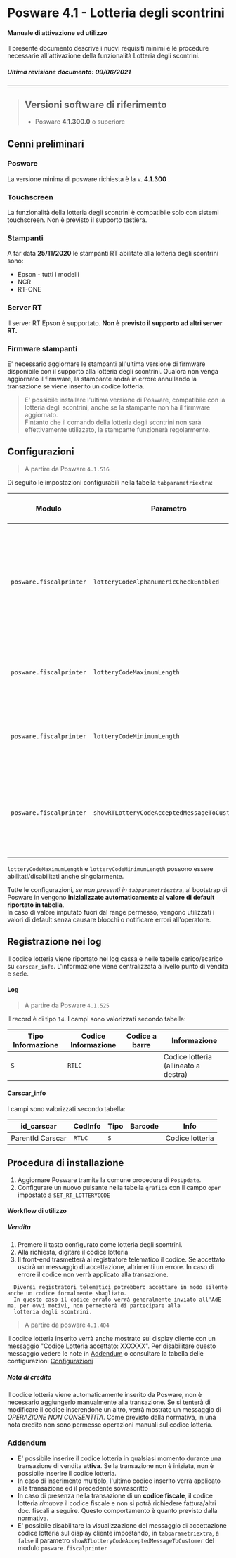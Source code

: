 # Posware 4.1 - Lotteria degli scontrini
#### Manuale di attivazione ed utilizzo

 Il presente documento descrive i nuovi requisiti minimi e le procedure necessarie all'attivazione della funzionalità Lotteria degli scontrini.

##### Ultima revisione documento: 09/06/2021

---
> ## Versioni software di riferimento
>
>
> - Posware **4.1.300.0** o superiore
>
>
 
## Cenni preliminari

### Posware
La versione minima di posware richiesta è la v. **4.1.300** .
### Touchscreen
La funzionalità della lotteria degli scontrini è compatibile solo con sistemi touchscreen. Non è previsto il supporto tastiera.
### Stampanti
A far data **25/11/2020** le stampanti RT abilitate alla lotteria degli scontrini sono:

* Epson - tutti i modelli
* NCR
* RT-ONE

### Server RT
Il server RT Epson è supportato. **Non è previsto il supporto ad altri server RT.**

### Firmware stampanti
E' necessario aggiornare le stampanti all'ultima versione di firmware disponibile con il supporto alla lotteria degli scontrini. Qualora non venga aggiornato il firmware, la stampante andrà in errore annullando la transazione se viene inserito un codice lotteria.
> E' possibile installare l'ultima versione di Posware, compatibile con la lotteria degli scontrini, anche se la stampante non ha il firmware aggiornato. <br>
> Fintanto che il comando della lotteria degli scontrini non sarà effettivamente utilizzato, la stampante funzionerà regolarmente.


## Configurazioni
> A partire da Posware `4.1.516`

Di seguito le impostazioni configurabili nella tabella `tabparametriextra`:

| Modulo      | Parametro   | Descrizione    | Valore di default    | Note |
| ----------- | ----------- |-----------|----------------|------|
| `posware.fiscalprinter`    | `lotteryCodeAlphanumericCheckEnabled`|Il codice deve contenere obbligatoriamente sia lettere che numeri| `true` | Quando abilitata, se il codice contiene solo lettere o solo numeri, non viene accettato. Sono accettati solo stringhe che contengono sia lettere che numeri **contemporaneamente**. *Spazi mai ammessi (anche con impostazione disabilitata)*
| `posware.fiscalprinter`    | `lotteryCodeMaximumLength`|Lunghezza massima possibile per il codice lotteria | `8` | Impostando un valore pari a zero `0` la validazione non viene eseguita. Valori errati non fanno scattare la validazione e vengono riportati nel log errori.
| `posware.fiscalprinter`    | `lotteryCodeMinimumLength`|Lunghezza minima richiesta per il codice lotteria | `8` | Impostando un valore pari a zero `0` la validazione non viene eseguita. Valori errati non fanno scattare la validazione e vengono riportati nel log errori.
| `posware.fiscalprinter`    | `showRTLotteryCodeAcceptedMessageToCustomer`|Visualizzazione del messaggi di accettato del codice lotteria | `true` | Se `false`, disabilita la visualizzazione del messaggio di accettazione codice lotteria sul display cliente. Questa impostazione è disponibile anche a partire dalla versione `4.1.300`

`lotteryCodeMaximumLength` e `lotteryCodeMinimumLength` possono essere abilitati/disabilitati anche singolarmente.

Tutte le configurazioni, *se non presenti in `tabparametriextra`*, al bootstrap di Posware in vengono **inizializzate automaticamente al valore di default riportato in tabella**. <br>
In caso di valore imputato fuori dal range permesso, vengono utilizzati i valori di default senza causare blocchi o notificare errori all'operatore.

## Registrazione nei log
Il codice lotteria viene riportato nel log cassa e nelle tabelle carico/scarico su `carscar_info`. L'informazione viene centralizzata a livello punto di vendita e sede.
#### Log
> A partire da Posware `4.1.525`

Il record è di tipo `14`. I campi sono valorizzati secondo tabella:

| Tipo Informazione      | Codice Informazione   | Codice a barre    | Informazione |
| ----------- | ----------- |-----------|----------------|
| `S`   | `RTLC`| |  Codice lotteria (allineato a destra)| 

#### Carscar_info
I campi sono valorizzati secondo tabella:

|id_carscar | CodInfo      | Tipo   | Barcode    | Info |
|-----------| ----------- | ----------- |-----------|----------------|
| ParentId Carscar | `RTLC`| `S`   | |  Codice lotteria| 

## Procedura di installazione
1. Aggiornare Posware tramite la comune procedura di `PosUpdate`.
2. Configurare un nuovo pulsante nella tabella `grafica` con il campo `oper` impostato a `SET_RT_LOTTERYCODE`

#### Workflow di utilizzo
##### Vendita
1. Premere il tasto configurato come lotteria degli scontrini.
2. Alla richiesta, digitare il codice lotteria
3. Il front-end trasmetterà al registratore telematico il codice. Se accettato uscirà un messaggio di accettazione, altrimenti un errore. In caso di errore il codice non verrà applicato alla transazione. 
```
  Diversi registratori telematici potrebbero accettare in modo silente anche un codice formalmente sbagliato.
  In questo caso il codice errato verrà generalmente inviato all'AdE ma, per ovvi motivi, non permetterà di partecipare alla
  lotteria degli scontrini.
```
> A partire da posware `4.1.404`

Il codice lotteria inserito verrà anche mostrato sul display cliente con un messaggio "Codice Lotteria accettato: XXXXXX". Per disabilitare questo messaggio vedere le note in [Addendum](#addendum) o consultare la tabella delle configurazioni [Configurazioni](#configurazioni)

##### Nota di credito
Il codice lotteria viene automaticamente inserito da Posware, non è necessario aggiungerlo manualmente alla transazione. Se si tenterà di modificare il codice inserendone un altro, verrà mostrato un messaggio di *OPERAZIONE NON CONSENTITA*. Come previsto dalla normativa, in una nota credito non sono permesse operazioni manuali sul codice lotteria.

### Addendum
* E' possibile inserire il codice lotteria in qualsiasi momento durante una transazione di vendita **attiva**. Se la transazione non è iniziata, non è possibile inserire il codice lotteria.
* In caso di inserimento multiplo, l'ultimo codice inserito verrà applicato alla transazione ed il precedente sovrascritto
* In caso di presenza nella transazione di un **codice fiscale**, il codice lotteria *rimuove* il codice fiscale e non si potrà richiedere fattura/altri doc. fiscali a seguire. Questo comportamento è quanto previsto dalla normativa.
* E' possibile disabilitare la visualizzazione del messaggio di accettazione codice lotteria sul display cliente impostando, in `tabparametriextra`, a `false` il parametro `showRTLotteryCodeAcceptedMessageToCustomer` del modulo `posware.fiscalprinter`